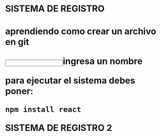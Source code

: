 <h1>SISTEMA DE REGISTRO<h1/>

<p>aprendiendo como crear un archivo en git<p/>



<input>ingresa un nombre</input>

para ejecutar el sistema debes poner:

```npm install react```


SISTEMA DE REGISTRO 2



